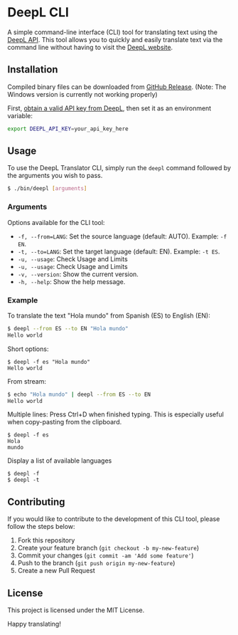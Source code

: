 # DeepL CLI

A simple command-line interface (CLI) tool for translating text using the [DeepL API](https://www.deepl.com/pro-api/). This tool allows you to quickly and easily translate text via the command line without having to visit the [DeepL website](https://www.deepl.com/).

## Installation

Compiled binary files can be downloaded from [GitHub Release](https://github.com/kojix2/deepl-cli/releases/latest).
(Note: The Windows version is currently not working properly)

First, [obtain a valid API key from DeepL](https://www.deepl.com/pro-api), then set it as an environment variable:

```bash
export DEEPL_API_KEY=your_api_key_here
```

## Usage

To use the DeepL Translator CLI, simply run the `deepl` command followed by the arguments you wish to pass.

```bash
$ ./bin/deepl [arguments]
```

### Arguments

Options available for the CLI tool:

- `-f, --from=LANG`: Set the source language (default: AUTO). Example: `-f EN`.
- `-t, --to=LANG`: Set the target language (default: EN). Example: `-t ES`.
- `-u, --usage`: Check Usage and Limits
- `-u, --usage`: Check Usage and Limits
- `-v, --version`: Show the current version.
- `-h, --help`: Show the help message.

### Example

To translate the text "Hola mundo" from Spanish (ES) to English (EN):

```bash
$ deepl --from ES --to EN "Hola mundo"
Hello world
```

Short options:

```
$ deepl -f es "Hola mundo"
Hello world
```

From stream:

```bash
$ echo "Hola mundo" | deepl --from ES --to EN
Hello world
```

Multiple lines:
Press Ctrl+D when finished typing.
This is especially useful when copy-pasting from the clipboard.

```
$ deepl -f es
Hola
mundo
```

Display a list of available languages

```
$ deepl -f
$ deepl -t
```

## Contributing

If you would like to contribute to the development of this CLI tool, please follow the steps below:

1. Fork this repository
2. Create your feature branch (`git checkout -b my-new-feature`)
3. Commit your changes (`git commit -am 'Add some feature'`)
4. Push to the branch (`git push origin my-new-feature`)
5. Create a new Pull Request

## License

This project is licensed under the MIT License.

Happy translating!